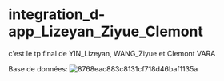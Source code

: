# integration_d-app_Lizeyan_Ziyue_Clemont
c'est le tp final de YIN_Lizeyan, WANG_Ziyue et Clemont VARA

Base de données:
![8768eac883c8131cf718d46baf1135a](https://user-images.githubusercontent.com/60488790/161420829-6b224da1-8c58-42fe-a10b-789399de21d9.png)
